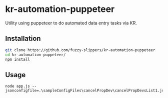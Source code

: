 # 

# kr-automation-puppeteer

Utility using puppeteer to do automated data entry tasks via KR.

## Installation

```bash
git clone https://github.com/fuzzy-slippers/kr-automation-puppeteer
cd kr-automation-puppeteer/
npm install
```

## Usage

```
node app.js --jsonconfigfile=.\sampleConfigFiles\cancelPropDev\cancelPropDevsList1.json
```
